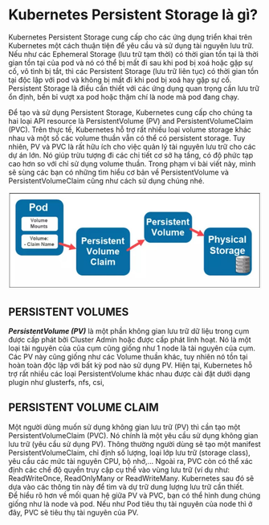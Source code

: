 # Kubernetes Persistent Storage là gì?
Kubernetes Persistent Storage cung cấp cho các ứng dụng triển khai trên Kubernetes một cách thuận tiện để yêu cầu và sử dụng tài nguyên lưu trữ. Nếu như các Ephemeral Storage (lưu trữ tạm thời) có thời gian tồn tại là thời gian tồn tại của pod và nó có thể bị mất đi sau khi pod bị xoá hoặc gặp sự cố, vô tình bị tắt, thì các Persistent Storage (lưu trữ liên tục) có thời gian tồn tại độc lập với pod và không bị mất đi khi pod bị xoá hay gặp sự cố. Persistent Storage là điều cần thiết với các ứng dụng quan trọng cần lưu trữ ổn định, bền bỉ vượt xa pod hoặc thậm chí là node mà pod đang chạy.  

Để tạo và sử dụng Persistent Storage, Kubernetes cung cấp cho chúng ta hai loại API resource là PersistentVolume (PV) and PersistentVolumeClaim (PVC). Trên thực tế, Kubernetes hỗ trợ rất nhiều loại volume storage khác nhau và một số các volume thuần vẫn có thể có persistent storage. Tuy nhiên, PV và PVC là rất hữu ích cho việc quản lý tài nguyên lưu trữ cho các dự án lớn. Nó giúp trừu tượng đi các chi tiết cơ sở hạ tầng, có độ phức tạp cao hơn so với chỉ sử dụng volume thuần. Trong phạm vi bài viết này, mình sẽ sùng các bạn có những tìm hiểu cơ bản về PersistentVolume và PersistentVolumeClaim cũng như cách sử dụng chúng nhé.  

<img src="/images/persitent-colume.jpg">  

## PERSISTENT VOLUMES
***PersistentVolume (PV)*** là một phần không gian lưu trữ dữ liệu trong cụm được cấp phát bởi Cluster Admin hoặc được cấp phát linh hoạt. Nó là một loại tài nguyên của của cụm cũng giống như 1 node là tài nguyên của cụm. Các PV này cũng giống như các Volume thuần khác, tuy nhiên nó tồn tại hoàn toàn độc lập với bất kỳ pod nào sử dụng PV. Hiện tại, Kubernetes hỗ trợ rất nhiều các loại PersistentVolume khác nhau được cài đặt dưới dạng plugin như glusterfs, nfs, csi,  

## PERSISTENT VOLUME CLAIM
Một người dùng muốn sử dụng không gian lưu trữ (PV) thì cần tạo một PersistentVolumeClaim (PVC). Nó chính là một yêu cầu sử dụng không gian lưu trữ (yêu cầu sử dụng PV). Thông thường người dùng sẽ tạo một manifest PersistentVolumeClaim, chỉ định số lượng, loại lớp lưu trữ (storage class), yêu cầu các mức tài nguyên CPU, bộ nhớ,… Ngoài ra, PVC còn có thể xác định các chế độ quyền truy cập cụ thể vào vùng lưu trữ (ví dụ như: ReadWriteOnce, ReadOnlyMany or ReadWriteMany. Kubernetes sau đó sẽ dựa vào các thông tin này để tìm và dự trữ dung lượng lưu trữ cần thiết.  
Để hiểu rõ hơn về mối quan hệ giữa PV và PVC, bạn có thể hình dung chúng giống như là node và pod. Nếu như Pod tiêu thụ tài nguyên của node thì ở đây, PVC sẽ tiêu thụ tài nguyên của PV.
     
 

